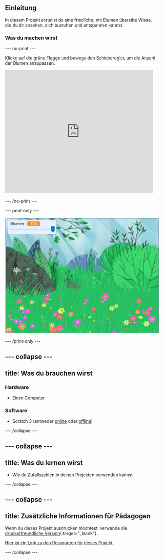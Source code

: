 ## Einleitung

In diesem Projekt erstellst du eine friedliche, mit Blumen übersäte Wiese, die du dir ansehen, dich ausruhen und entspannen kannst.

### Was du machen wirst

--- no-print ---

Klicke auf die grüne Flagge und bewege den Schieberegler, um die Anzahl der Blumen anzupassen.

<div>
<iframe src="https://scratch.mit.edu/projects/392823532/embed" allowtransparency="true" width="485" height="402" frameborder="0" scrolling="no" allowfullscreen></iframe>
</div>

--- /no-print ---

--- print-only ---

![Fertiges Projekt](images/banner.png)

--- /print-only ---

--- collapse ---
---
title: Was du brauchen wirst
---

### Hardware

- Einen Computer

### Software

+ Scratch 3 (entweder [online](https://rpf.io/scratchon) oder [offline](https://rpf.io/scratchoff))

--- /collapse ---

--- collapse ---
---
title: Was du lernen wirst
---

- Wie du Zufallszahlen in deinen Projekten verwenden kannst

--- /collapse ---

--- collapse ---
---
title: Zusätzliche Informationen für Pädagogen
---

Wenn du dieses Projekt ausdrucken möchtest, verwende die [druckerfreundliche Version](https://projects.raspberrypi.org/de-DE/projects/mindful-meadow/print){:target="_blank"}.

[Hier ist ein Link zu den Ressourcen für dieses Projekt](https://rpf.io/p/de-DE/mindful-meadow-get).

--- /collapse ---
